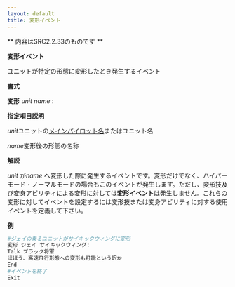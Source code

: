 ```yaml
---
layout: default
title: 変形イベント
---
```

** 内容はSRC2.2.33のものです **

**変形イベント**

ユニットが特定の形態に変形したとき発生するイベント

**書式**

**変形** *unit name* :

**指定項目説明**

*unit*ユニットの[メインパイロット名](メインパイロット名.md)またはユニット名

*name*変形後の形態の名称

**解説**

*unit* が*name* へ変形した際に発生するイベントです。変形だけでなく、ハイパーモード・ノーマルモードの場合もこのイベントが発生します。ただし、変形技及び変身アビリティによる変形に対しては**変形イベント**は発生しません。これらの変形に対してイベントを設定するには変形技または変身アビリティに対する使用イベントを定義して下さい。

**例**
```sh
#ジェイの乗るユニットがサイキックウィングに変形
変形 ジェイ サイキックウィング:
Talk ブラック将軍
ほほう、高速飛行形態への変形も可能という訳か
End
#イベントを終了
Exit
```

